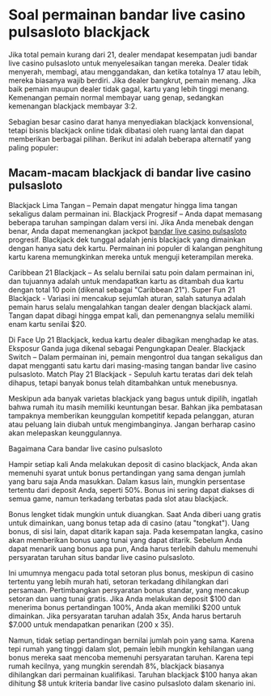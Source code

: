 # Soal permainan bandar live casino pulsasloto blackjack

Jika total pemain kurang dari 21, dealer mendapat kesempatan judi bandar live casino pulsasloto untuk menyelesaikan tangan mereka. Dealer tidak menyerah, membagi, atau menggandakan, dan ketika totalnya 17 atau lebih, mereka biasanya wajib berdiri. Jika dealer bangkrut, pemain menang. Jika baik pemain maupun dealer tidak gagal, kartu yang lebih tinggi menang. Kemenangan pemain normal membayar uang genap, sedangkan kemenangan blackjack membayar 3:2.

Sebagian besar casino darat hanya menyediakan blackjack konvensional, tetapi bisnis blackjack online tidak dibatasi oleh ruang lantai dan dapat memberikan berbagai pilihan. Berikut ini adalah beberapa alternatif yang paling populer:

## Macam-macam blackjack di bandar live casino pulsasloto

Blackjack Lima Tangan – Pemain dapat mengatur hingga lima tangan sekaligus dalam permainan ini. Blackjack Progresif – Anda dapat memasang beberapa taruhan sampingan dalam versi ini. Jika Anda menebak dengan benar, Anda dapat memenangkan jackpot [bandar live casino pulsasloto](https://188.166.197.232/casino) progresif. Blackjack dek tunggal adalah jenis blackjack yang dimainkan dengan hanya satu dek kartu. Permainan ini populer di kalangan penghitung kartu karena memungkinkan mereka untuk menguji keterampilan mereka.

Caribbean 21 Blackjack – As selalu bernilai satu poin dalam permainan ini, dan tujuannya adalah untuk mendapatkan kartu as ditambah dua kartu dengan total 10 poin (dikenal sebagai "Caribbean 21"). Super Fun 21 Blackjack - Variasi ini mencakup sejumlah aturan, salah satunya adalah pemain harus selalu mengalahkan tangan dealer dengan blackjack alami. Tangan dapat dibagi hingga empat kali, dan pemenangnya selalu memiliki enam kartu senilai $20.

Di Face Up 21 Blackjack, kedua kartu dealer dibagikan menghadap ke atas. Eksposur Ganda juga dikenal sebagai Pengungkapan Dealer. Blackjack Switch – Dalam permainan ini, pemain mengontrol dua tangan sekaligus dan dapat mengganti satu kartu dari masing-masing tangan bandar live casino pulsasloto. Match Play 21 Blackjack - Sepuluh kartu teratas dari dek telah dihapus, tetapi banyak bonus telah ditambahkan untuk menebusnya.

Meskipun ada banyak varietas blackjack yang bagus untuk dipilih, ingatlah bahwa rumah itu masih memiliki keuntungan besar. Bahkan jika pembatasan tampaknya memberikan keunggulan kompetitif kepada pelanggan, aturan atau peluang lain diubah untuk mengimbanginya. Jangan berharap casino akan melepaskan keunggulannya.

Bagaimana Cara bandar live casino pulsasloto

Hampir setiap kali Anda melakukan deposit di casino blackjack, Anda akan memenuhi syarat untuk bonus pertandingan yang sama dengan jumlah yang baru saja Anda masukkan. Dalam kasus lain, mungkin persentase tertentu dari deposit Anda, seperti 50%. Bonus ini sering dapat diakses di semua game, namun terkadang terbatas pada slot atau blackjack.

Bonus lengket tidak mungkin untuk diuangkan. Saat Anda diberi uang gratis untuk dimainkan, uang bonus tetap ada di casino (atau "tongkat"). Uang bonus, di sisi lain, dapat ditarik kapan saja. Pada kesempatan langka, casino akan memberikan bonus uang tunai yang dapat ditarik. Sebelum Anda dapat menarik uang bonus apa pun, Anda harus terlebih dahulu memenuhi persyaratan taruhan situs bandar live casino pulsasloto.

Ini umumnya mengacu pada total setoran plus bonus, meskipun di casino tertentu yang lebih murah hati, setoran terkadang dihilangkan dari persamaan. Pertimbangkan persyaratan bonus standar, yang mencakup setoran dan uang tunai gratis. Jika Anda melakukan deposit $100 dan menerima bonus pertandingan 100%, Anda akan memiliki $200 untuk dimainkan. Jika persyaratan taruhan adalah 35x, Anda harus bertaruh $7.000 untuk mendapatkan penarikan (200 x 35).

Namun, tidak setiap pertandingan bernilai jumlah poin yang sama. Karena tepi rumah yang tinggi dalam slot, pemain lebih mungkin kehilangan uang bonus mereka saat mencoba memenuhi persyaratan taruhan. Karena tepi rumah kecilnya, yang mungkin serendah 8%, blackjack biasanya dihilangkan dari permainan kualifikasi. Taruhan blackjack $100 hanya akan dihitung $8 untuk kriteria bandar live casino pulsasloto dalam skenario ini.



